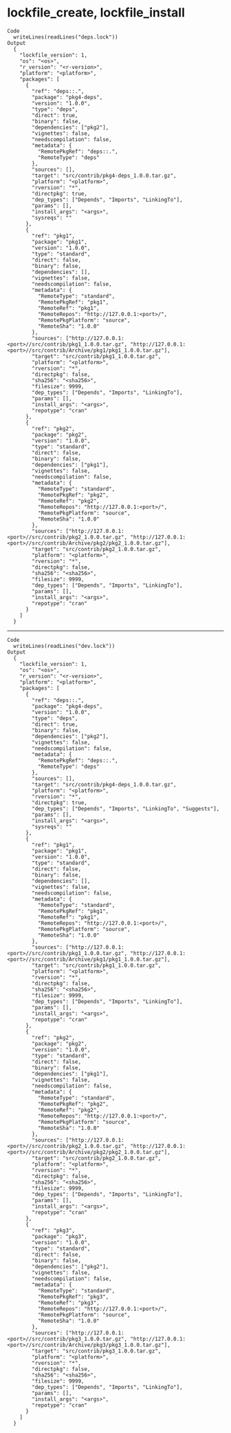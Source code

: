 # lockfile_create, lockfile_install

    Code
      writeLines(readLines("deps.lock"))
    Output
      {
        "lockfile_version": 1,
        "os": "<os>",
        "r_version": "<r-version>",
        "platform": "<platform>",
        "packages": [
          {
            "ref": "deps::.",
            "package": "pkg4-deps",
            "version": "1.0.0",
            "type": "deps",
            "direct": true,
            "binary": false,
            "dependencies": ["pkg2"],
            "vignettes": false,
            "needscompilation": false,
            "metadata": {
              "RemotePkgRef": "deps::.",
              "RemoteType": "deps"
            },
            "sources": [],
            "target": "src/contrib/pkg4-deps_1.0.0.tar.gz",
            "platform": "<platform>",
            "rversion": "*",
            "directpkg": true,
            "dep_types": ["Depends", "Imports", "LinkingTo"],
            "params": [],
            "install_args": "<args>",
            "sysreqs": ""
          },
          {
            "ref": "pkg1",
            "package": "pkg1",
            "version": "1.0.0",
            "type": "standard",
            "direct": false,
            "binary": false,
            "dependencies": [],
            "vignettes": false,
            "needscompilation": false,
            "metadata": {
              "RemoteType": "standard",
              "RemotePkgRef": "pkg1",
              "RemoteRef": "pkg1",
              "RemoteRepos": "http://127.0.0.1:<port>/",
              "RemotePkgPlatform": "source",
              "RemoteSha": "1.0.0"
            },
            "sources": ["http://127.0.0.1:<port>//src/contrib/pkg1_1.0.0.tar.gz", "http://127.0.0.1:<port>//src/contrib/Archive/pkg1/pkg1_1.0.0.tar.gz"],
            "target": "src/contrib/pkg1_1.0.0.tar.gz",
            "platform": "<platform>",
            "rversion": "*",
            "directpkg": false,
            "sha256": "<sha256>",
            "filesize": 9999,
            "dep_types": ["Depends", "Imports", "LinkingTo"],
            "params": [],
            "install_args": "<args>",
            "repotype": "cran"
          },
          {
            "ref": "pkg2",
            "package": "pkg2",
            "version": "1.0.0",
            "type": "standard",
            "direct": false,
            "binary": false,
            "dependencies": ["pkg1"],
            "vignettes": false,
            "needscompilation": false,
            "metadata": {
              "RemoteType": "standard",
              "RemotePkgRef": "pkg2",
              "RemoteRef": "pkg2",
              "RemoteRepos": "http://127.0.0.1:<port>/",
              "RemotePkgPlatform": "source",
              "RemoteSha": "1.0.0"
            },
            "sources": ["http://127.0.0.1:<port>//src/contrib/pkg2_1.0.0.tar.gz", "http://127.0.0.1:<port>//src/contrib/Archive/pkg2/pkg2_1.0.0.tar.gz"],
            "target": "src/contrib/pkg2_1.0.0.tar.gz",
            "platform": "<platform>",
            "rversion": "*",
            "directpkg": false,
            "sha256": "<sha256>",
            "filesize": 9999,
            "dep_types": ["Depends", "Imports", "LinkingTo"],
            "params": [],
            "install_args": "<args>",
            "repotype": "cran"
          }
        ]
      }

---

    Code
      writeLines(readLines("dev.lock"))
    Output
      {
        "lockfile_version": 1,
        "os": "<os>",
        "r_version": "<r-version>",
        "platform": "<platform>",
        "packages": [
          {
            "ref": "deps::.",
            "package": "pkg4-deps",
            "version": "1.0.0",
            "type": "deps",
            "direct": true,
            "binary": false,
            "dependencies": ["pkg2"],
            "vignettes": false,
            "needscompilation": false,
            "metadata": {
              "RemotePkgRef": "deps::.",
              "RemoteType": "deps"
            },
            "sources": [],
            "target": "src/contrib/pkg4-deps_1.0.0.tar.gz",
            "platform": "<platform>",
            "rversion": "*",
            "directpkg": true,
            "dep_types": ["Depends", "Imports", "LinkingTo", "Suggests"],
            "params": [],
            "install_args": "<args>",
            "sysreqs": ""
          },
          {
            "ref": "pkg1",
            "package": "pkg1",
            "version": "1.0.0",
            "type": "standard",
            "direct": false,
            "binary": false,
            "dependencies": [],
            "vignettes": false,
            "needscompilation": false,
            "metadata": {
              "RemoteType": "standard",
              "RemotePkgRef": "pkg1",
              "RemoteRef": "pkg1",
              "RemoteRepos": "http://127.0.0.1:<port>/",
              "RemotePkgPlatform": "source",
              "RemoteSha": "1.0.0"
            },
            "sources": ["http://127.0.0.1:<port>//src/contrib/pkg1_1.0.0.tar.gz", "http://127.0.0.1:<port>//src/contrib/Archive/pkg1/pkg1_1.0.0.tar.gz"],
            "target": "src/contrib/pkg1_1.0.0.tar.gz",
            "platform": "<platform>",
            "rversion": "*",
            "directpkg": false,
            "sha256": "<sha256>",
            "filesize": 9999,
            "dep_types": ["Depends", "Imports", "LinkingTo"],
            "params": [],
            "install_args": "<args>",
            "repotype": "cran"
          },
          {
            "ref": "pkg2",
            "package": "pkg2",
            "version": "1.0.0",
            "type": "standard",
            "direct": false,
            "binary": false,
            "dependencies": ["pkg1"],
            "vignettes": false,
            "needscompilation": false,
            "metadata": {
              "RemoteType": "standard",
              "RemotePkgRef": "pkg2",
              "RemoteRef": "pkg2",
              "RemoteRepos": "http://127.0.0.1:<port>/",
              "RemotePkgPlatform": "source",
              "RemoteSha": "1.0.0"
            },
            "sources": ["http://127.0.0.1:<port>//src/contrib/pkg2_1.0.0.tar.gz", "http://127.0.0.1:<port>//src/contrib/Archive/pkg2/pkg2_1.0.0.tar.gz"],
            "target": "src/contrib/pkg2_1.0.0.tar.gz",
            "platform": "<platform>",
            "rversion": "*",
            "directpkg": false,
            "sha256": "<sha256>",
            "filesize": 9999,
            "dep_types": ["Depends", "Imports", "LinkingTo"],
            "params": [],
            "install_args": "<args>",
            "repotype": "cran"
          },
          {
            "ref": "pkg3",
            "package": "pkg3",
            "version": "1.0.0",
            "type": "standard",
            "direct": false,
            "binary": false,
            "dependencies": ["pkg2"],
            "vignettes": false,
            "needscompilation": false,
            "metadata": {
              "RemoteType": "standard",
              "RemotePkgRef": "pkg3",
              "RemoteRef": "pkg3",
              "RemoteRepos": "http://127.0.0.1:<port>/",
              "RemotePkgPlatform": "source",
              "RemoteSha": "1.0.0"
            },
            "sources": ["http://127.0.0.1:<port>//src/contrib/pkg3_1.0.0.tar.gz", "http://127.0.0.1:<port>//src/contrib/Archive/pkg3/pkg3_1.0.0.tar.gz"],
            "target": "src/contrib/pkg3_1.0.0.tar.gz",
            "platform": "<platform>",
            "rversion": "*",
            "directpkg": false,
            "sha256": "<sha256>",
            "filesize": 9999,
            "dep_types": ["Depends", "Imports", "LinkingTo"],
            "params": [],
            "install_args": "<args>",
            "repotype": "cran"
          }
        ]
      }

